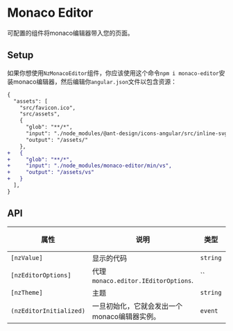 # Monaco Editor

可配置的组件将monaco编辑器带入您的页面。

## Setup

如果你想使用`NzMonacoEditor`组件，你应该使用这个命令`npm i monaco-editor`安装monaco编辑器，然后编辑你`angular.json`文件以包含资源：

```diff
{
  "assets": [
    "src/favicon.ico",
    "src/assets",
    {
      "glob": "**/*",
      "input": "./node_modules/@ant-design/icons-angular/src/inline-svg/",
      "output": "/assets/"
    },
+   {
+     "glob": "**/*",
+     "input": "./node_modules/monaco-editor/min/vs",
+     "output": "/assets/vs"
+   }
  ],
}
```

## API

| 属性 | 说明 | 类型 | 默认 |
| --- | --- | --- | --- |
| `[nzValue]` | 显示的代码 | `string` | - |
| `[nzEditorOptions]` | 代理 `monaco.editor.IEditorOptions`. | `` | - |
| `[nzTheme]` | 主题 | `string` | - |
| `(nzEditorInitialized)` | 一旦初始化，它就会发出一个monaco编辑器实例。 | `event` | - |
